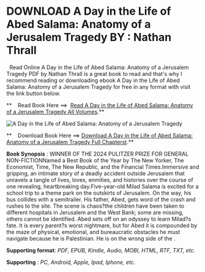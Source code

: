  **DOWNLOAD A Day in the Life of Abed Salama: Anatomy of a Jerusalem Tragedy BY : Nathan Thrall**
================================================================================================

  Read Online A Day in the Life of Abed Salama: Anatomy of a Jerusalem Tragedy PDF by Nathan Thrall is a great book to read and that's why I recommend reading or downloading ebook A Day in the Life of Abed Salama: Anatomy of a Jerusalem Tragedy for free in any format with visit the link button below.

**    Read Book Here ==>  [Read A Day in the Life of Abed Salama: Anatomy of a Jerusalem Tragedy All Volumes](https://goodreadbook.site/?book=1250854970).**

![A Day in the Life of Abed Salama: Anatomy of a Jerusalem Tragedy](https://i.gr-assets.com/images/S/compressed.photo.goodreads.com/books/1728744043l/77920745.jpg)

**    Download Book Here ==> [Download A Day in the Life of Abed Salama: Anatomy of a Jerusalem Tragedy Full Chapterst](https://goodreadbook.site/?book=1250854970).**

**Book Synopsis** : WINNER OF THE 2024 PULITZER PRIZE FOR GENERAL NON-FICTIONNamed a Best Book of the Year by The New Yorker, The Economist, Time, The New Republic, and the Financial Times.Immersive and gripping, an intimate story of a deadly accident outside Jerusalem that unravels a tangle of lives, loves, enmities, and histories over the course of one revealing, heartbreaking day.Five-year-old Milad Salama is excited for a school trip to a theme park on the outskirts of Jerusalem. On the way, his bus collides with a semitrailer. His father, Abed, gets word of the crash and rushes to the site. The scene is chaos?the children have been taken to different hospitals in Jerusalem and the West Bank; some are missing, others cannot be identified. Abed sets off on an odyssey to learn Milad?s fate. It is every parent?s worst nightmare, but for Abed it is compounded by the maze of physical, emotional, and bureaucratic obstacles he must navigate because he is Palestinian. He is on the wrong side of the .

**Supporting format**: _PDF, EPUB, Kindle, Audio, MOBI, HTML, RTF, TXT, etc._

**Supporting** : _PC, Android, Apple, Ipad, Iphone, etc._